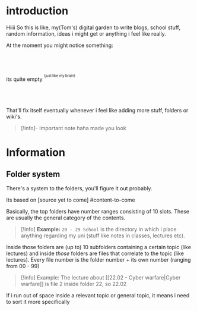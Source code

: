 # introduction
Hiiii
So this is like, my(Tom's) digital garden to write blogs, school stuff, random information, ideas i might get or anything i feel like really.

At the moment you might notice something:
<br>
<br>
<br>
<br>
<br>
its quite empty
<sup><sup>(just like my brain)</sup></sup>
<br>
<br>
<br>
<br>
<br>
That'll fix itself eventually whenever i feel like adding more stuff, folders or wiki's.

>[!info]- Important note
>haha made you look

# Information

## Folder system
There's a system to the folders, you'll figure it out probably.

Its based on [source yet to come] #content-to-come

Basically, the top folders have number ranges consisting of 10 slots. These are usually the general category of the contents.
>[!info] **Example:**
>``20 - 29 School`` is the directory in which i place anything regarding my uni (stuff like notes in classes, lectures etc). 

Inside those folders are (up to) 10 subfolders containing a certain topic (like lectures) and inside *those* folders are files that correlate to the topic (like lectures).
 Every file number is the folder number + its own number (ranging from 00 - 99) 
>[!info] Example:
> The lecture about [[22.02 - Cyber warfare|Cyber warfare]] is file 2 inside folder 22, so 22.02

If i run out of space inside a relevant topic or general topic, it means i need to sort it more specifically